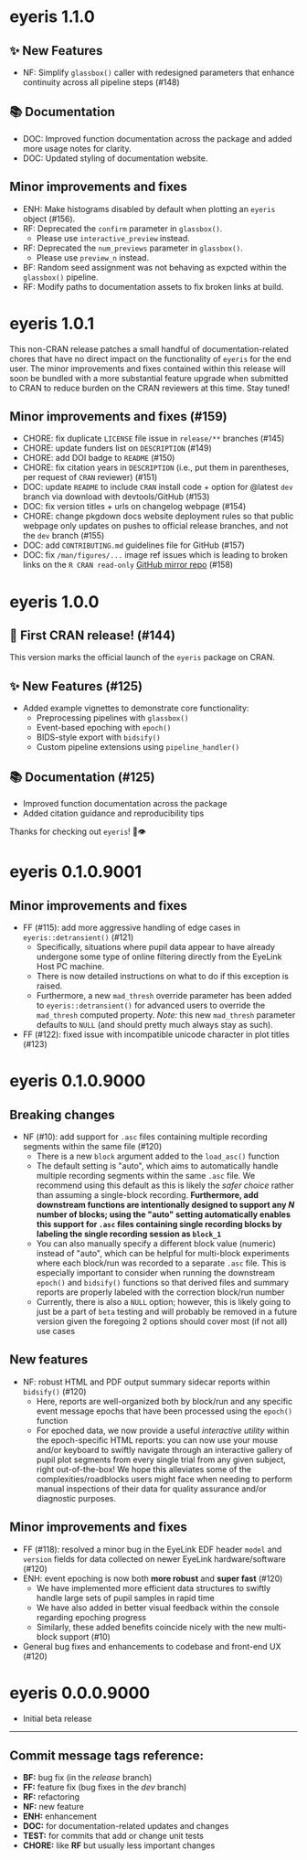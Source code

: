 # eyeris 1.1.0

## ✨ New Features
* NF: Simplify `glassbox()` caller with redesigned parameters that enhance continuity across all pipeline steps (#148)

## 📚 Documentation
* DOC: Improved function documentation across the package and added more usage notes for clarity.
* DOC: Updated styling of documentation website.

## Minor improvements and fixes
* ENH: Make histograms disabled by default when plotting an `eyeris` object (#156).
* RF: Deprecated the `confirm` parameter in `glassbox()`.
  * Please use `interactive_preview` instead.
* RF: Deprecated the `num_previews` parameter in `glassbox()`.
  * Please use `preview_n` instead.
* BF: Random seed assignment was not behaving as expcted within the `glassbox()` pipeline.
* RF: Modify paths to documentation assets to fix broken links at build.

# eyeris 1.0.1

This non-CRAN release patches a small handful of documentation-related chores that have no direct impact on the functionality of `eyeris` for the end user. The minor improvements and fixes contained within this release will soon be bundled with a more substantial feature upgrade when submitted to CRAN to reduce burden on the CRAN reviewers at this time. Stay tuned!

## Minor improvements and fixes (#159)
* CHORE: fix duplicate `LICENSE` file issue in `release/**` branches (#145)
* CHORE: update funders list on `DESCRIPTION` (#149)
* CHORE: add DOI badge to `README` (#150)
* CHORE: fix citation years in `DESCRIPTION` (i.e., put them in parentheses, per request of `CRAN` reviewer) (#151)
* DOC: update `README` to include `CRAN` install code + option for @latest `dev` branch via download with devtools/GitHub (#153)
* DOC: fix version titles + urls on changelog webpage (#154)
* CHORE: change pkgdown docs website deployment rules so that public webpage only updates on pushes to official release branches, and not the `dev` branch (#155)
* DOC: add `CONTRIBUTING.md` guidelines file for GitHub (#157)
* DOC: fix `/man/figures/...` image ref issues which is leading to broken links on the `R CRAN read-only` [GitHub mirror repo](https://github.com/cran/eyeris) (#158)

# eyeris 1.0.0

## 🎉 **First CRAN release!** (#144)

This version marks the official launch of the `eyeris` package on CRAN.

## ✨ New Features (#125)
* Added example vignettes to demonstrate core functionality:
  * Preprocessing pipelines with `glassbox()`
  * Event-based epoching with `epoch()`
  * BIDS-style export with `bidsify()`
  * Custom pipeline extensions using `pipeline_handler()`

## 📚 Documentation (#125)
* Improved function documentation across the package
* Added citation guidance and reproducibility tips

Thanks for checking out `eyeris`! 🧠👁️

# eyeris 0.1.0.9001

## Minor improvements and fixes
* FF (#115): add more aggressive handling of edge cases in `eyeris::detransient()` (#121)
  * Specifically, situations where pupil data appear to have already undergone some type of online filtering directly from the EyeLink Host PC machine.
  * There is now detailed instructions on what to do if this exception is raised.
  * Furthermore, a new `mad_thresh` override parameter has been added to `eyeris::detransient()` for advanced users to override the `mad_thresh` computed property. *Note:* this new `mad_thresh` parameter defaults to `NULL` (and should pretty much always stay as such).
* FF (#122): fixed issue with incompatible unicode character in plot titles (#123)

# eyeris 0.1.0.9000

## Breaking changes
* NF (#10): add support for `.asc` files containing multiple recording segments within the same file (#120)
  * There is a new `block` argument added to the `load_asc()` function
  * The default setting is "auto", which aims to automatically handle multiple recording segments within the same `.asc` file. We recommend using this default as this is likely the *safer choice* rather than assuming a single-block recording. **Furthermore, add downstream functions are intentionally designed to support any _N_ number of blocks; using the "auto" setting automatically enables this support for `.asc` files containing single recording blocks by labeling the single recording session as `block_1`**
  * You can also manually specify a different block value (numeric) instead of "auto", which can be helpful for multi-block experiments where each block/run was recorded to a separate `.asc` file. This is especially important to consider when running the downstream `epoch()` and `bidsify()` functions so that derived files and summary reports are properly labeled with the correction block/run number
  * Currently, there is also a `NULL` option; however, this is likely going to just be a part of `beta` testing and will probably be removed in a future version given the foregoing 2 options should cover most (if not all) use cases
  
## New features 
* NF: robust HTML and PDF output summary sidecar reports within `bidsify()` (#120)
  * Here, reports are well-organized both by block/run and any specific event message epochs that have been processed using the `epoch()` function
  * For epoched data, we now provide a useful *interactive utility* within the epoch-specific HTML reports: you can now use your mouse and/or keyboard to swiftly navigate through an interactive gallery of pupil plot segments from every single trial from any given subject, right out-of-the-box! We hope this alleviates some of the complexities/roadblocks users might face when needing to perform manual inspections of their data for quality assurance and/or diagnostic purposes.

## Minor improvements and fixes
* FF (#118): resolved a minor bug in the EyeLink EDF header `model` and `version` fields for data collected on newer EyeLink hardware/software (#120)
* ENH: event epoching is now both **more robust** and **super fast** (#120)
  * We have implemented more efficient data structures to swiftly handle large sets of pupil samples in rapid time
  * We have also added in better visual feedback within the console regarding epoching progress
  * Similarly, these added benefits coincide nicely with the new multi-block support (#10)
* General bug fixes and enhancements to codebase and front-end UX (#120)

# eyeris 0.0.0.9000

* Initial beta release

---

## Commit message tags reference:
* **BF:** bug fix (in the *release* branch)
* **FF:** feature fix (bug fixes in the *dev* branch)
* **RF:** refactoring
* **NF:** new feature
* **ENH:** enhancement
* **DOC:** for documentation-related updates and changes
* **TEST:** for commits that add or change unit tests
* **CHORE:** like **RF** but usually less important changes
